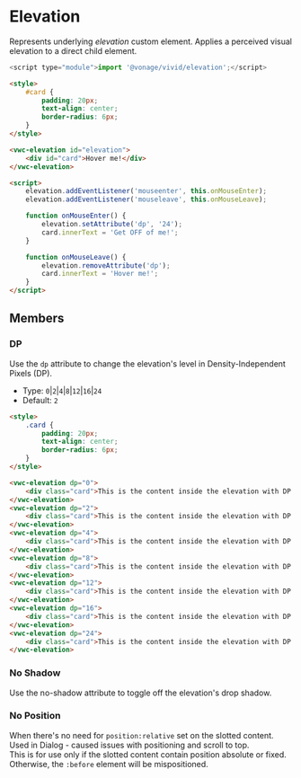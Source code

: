 # Elevation

Represents underlying _elevation_ custom element.
Applies a perceived visual elevation to a direct child element.

```js
<script type="module">import '@vonage/vivid/elevation';</script>
```

```html preview
<style>
	#card {
		padding: 20px;
		text-align: center;
		border-radius: 6px;
	}
</style>

<vwc-elevation id="elevation">
	<div id="card">Hover me!</div>
</vwc-elevation>

<script>
	elevation.addEventListener('mouseenter', this.onMouseEnter);
	elevation.addEventListener('mouseleave', this.onMouseLeave);

	function onMouseEnter() {
		elevation.setAttribute('dp', '24');
		card.innerText = 'Get OFF of me!';
	}

	function onMouseLeave() {
		elevation.removeAttribute('dp');
		card.innerText = 'Hover me!';
	}
</script>
```

## Members

### DP

Use the `dp` attribute to change the elevation's level in Density-Independent Pixels (DP).

- Type: `0`|`2`|`4`|`8`|`12`|`16`|`24`
- Default: `2`

```html preview blocks
<style>
	.card {
		padding: 20px;
		text-align: center;
		border-radius: 6px;
	}
</style>

<vwc-elevation dp="0">
	<div class="card">This is the content inside the elevation with DP 0</div>
</vwc-elevation>
<vwc-elevation dp="2">
	<div class="card">This is the content inside the elevation with DP 2</div>
</vwc-elevation>
<vwc-elevation dp="4">
	<div class="card">This is the content inside the elevation with DP 4</div>
</vwc-elevation>
<vwc-elevation dp="8">
	<div class="card">This is the content inside the elevation with DP 8</div>
</vwc-elevation>
<vwc-elevation dp="12">
	<div class="card">This is the content inside the elevation with DP 12</div>
</vwc-elevation>
<vwc-elevation dp="16">
	<div class="card">This is the content inside the elevation with DP 16</div>
</vwc-elevation>
<vwc-elevation dp="24">
	<div class="card">This is the content inside the elevation with DP 24</div>
</vwc-elevation>
```

### No Shadow

Use the no-shadow attribute to toggle off the elevation's drop shadow.

### No Position

When there's no need for `position:relative` set on the slotted content. Used in Dialog - caused issues with positioning and scroll to top.  
This is for use only if the slotted content contain position absolute or fixed. Otherwise, the `:before` element will be mispositioned.
